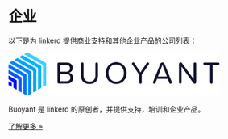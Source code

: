 # 企业

以下是为 linkerd 提供商业支持和其他企业产品的公司列表：

![](images/buoyant-logo-master-black-retina.png)

Buoyant 是 linkerd 的原创者，并提供支持，培训和企业产品。

[了解更多 »](http://info.buoyant.io/linkerd/enterprise)








